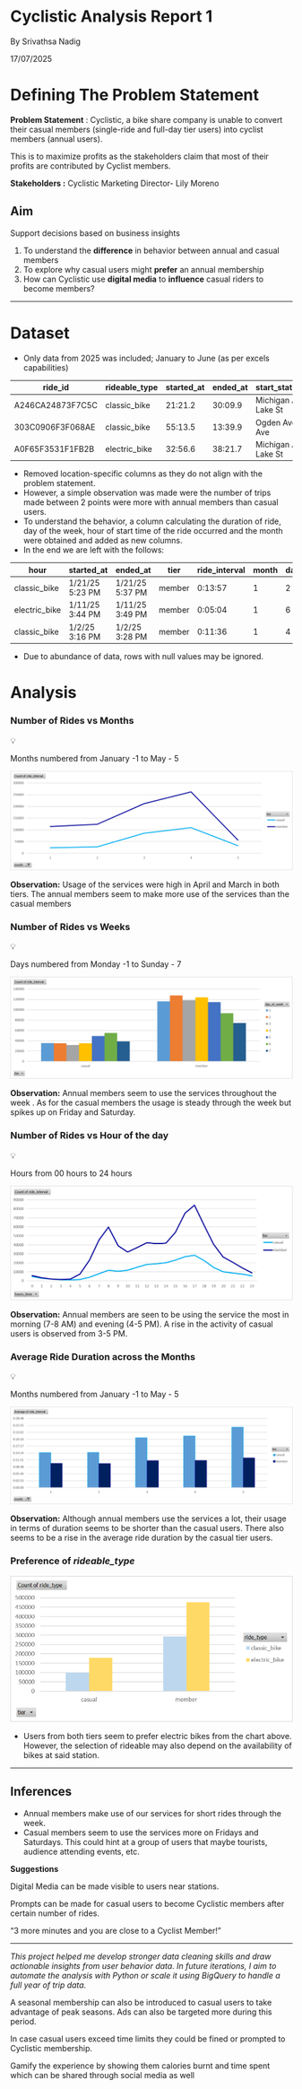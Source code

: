 # Cyclistic Analysis Report 1

By Srivathsa Nadig

17/07/2025

# Defining The Problem Statement

**Problem Statement** : Cyclistic, a bike share company is unable to convert their casual members (single-ride and full-day tier users) into cyclist members (annual users).

This is to maximize profits as the stakeholders claim that most of their profits are contributed by Cyclist members.

**Stakeholders :** Cyclistic Marketing Director- Lily Moreno

## Aim

Support decisions based on business insights

1. To understand the **difference** in behavior between annual and casual members
2. To explore why casual users might **prefer** an annual membership
3. How can Cyclistic use **digital media** to **influence** casual riders to become members?

---

# Dataset

- Only data from 2025 was included; January to June (as per excels capabilities)

| ride_id          | rideable_type | started_at | ended_at | start_station_name     | start_station_id | end_station_name    | end_station_id | start_lat | start_lng | end_lat  | end_lng  | member_casual |
| ---------------- | ------------- | ---------- | -------- | ---------------------- | ---------------- | ------------------- | -------------- | --------- | --------- | -------- | -------- | ------------- |
| A246CA24873F7C5C | classic_bike  | 21:21.2    | 30:09.9  | Michigan Ave & Lake St | TA1305000011     | Clark St & Elm St   | TA1307000039   | 41.88602  | -87.6244  | 41.90297 | -87.6313 | member        |
| 303C0906F3F068AE | classic_bike  | 55:13.5    | 13:39.9  | Ogden Ave & Race Ave   | 13194            | Clark St & Elm St   | TA1307000039   | 41.8918   | -87.6588  | 41.90297 | -87.6313 | member        |
| A0F65F3531F1FB2B | electric_bike | 32:56.6    | 38:21.7  | Michigan Ave & Lake St | TA1305000011     | Wabash Ave & 9th St | TA1309000010   | 41.88602  | -87.6244  | 41.87077 | -87.6257 | casual        |

- Removed location-specific columns as they do not align with the problem statement.
- However, a simple observation was made were the number of trips made between 2 points were more with annual members than casual users.
- To understand the behavior, a column calculating the duration of ride, day of the week, hour of start time of the ride occurred and the month were obtained and added as new columns.
- In the end we are left with the follows:

| hour          | started_at      | ended_at        | tier   | ride_interval | month | day_of_week | hours_time |
| ------------- | --------------- | --------------- | ------ | ------------- | ----- | ----------- | ---------- |
| classic_bike  | 1/21/25 5:23 PM | 1/21/25 5:37 PM | member | 0:13:57       | 1     | 2           | 17         |
| electric_bike | 1/11/25 3:44 PM | 1/11/25 3:49 PM | member | 0:05:04       | 1     | 6           | 15         |
| classic_bike  | 1/2/25 3:16 PM  | 1/2/25 3:28 PM  | member | 0:11:36       | 1     | 4           | 15         |

- Due to abundance of data, rows with null values may be ignored.

# Analysis

### Number of Rides vs Months

<aside>
💡

Months numbered from January -1 to May - 5

</aside>

![image.png](image.png)

**Observation:** Usage of the services were high in April and March in both tiers. The annual members seem to make more use of the services than the casual members

### Number of Rides vs Weeks

<aside>
💡

Days numbered from Monday -1 to Sunday - 7

</aside>

![image.png](image%201.png)

**Observation:** Annual members seem to use the services throughout the week . As for the casual members the usage is steady through the week but spikes up on Friday and Saturday.

### Number of Rides vs Hour of the day

<aside>
💡

Hours from 00 hours to 24 hours

</aside>

![image.png](image%202.png)

**Observation:** Annual members are seen to be using the service the most in morning (7-8 AM) and evening (4-5 PM). A rise in the activity of casual users is observed from 3-5 PM.

### Average Ride Duration across the Months

<aside>
💡

Months numbered from January -1 to May - 5

</aside>

![image.png](image%203.png)

**Observation:** Although annual members use the services a lot, their usage in terms of duration seems to be shorter than the casual users. There also seems to be a rise in the average ride duration by the casual tier users.

### Preference of _rideable_type_

![image.png](image%204.png)

- Users from both tiers seem to prefer electric bikes from the chart above. However, the selection of rideable may also depend on the availability of bikes at said station.

---

## Inferences

- Annual members make use of our services for short rides through the week.
- Casual members seem to use the services more on Fridays and Saturdays. This could hint at a group of users that maybe tourists, audience attending events, etc.

**Suggestions**

Digital Media can be made visible to users near stations.

Prompts can be made for casual users to become Cyclistic members after certain number of rides.

“3 more minutes and you are close to a Cyclist Member!”

---

_This project helped me develop stronger data cleaning skills and draw actionable insights from user behavior data. In future iterations, I aim to automate the analysis with Python or scale it using BigQuery to handle a full year of trip data._

A seasonal membership can also be introduced to casual users to take advantage of peak seasons. Ads can also be targeted more during this period.

In case casual users exceed time limits they could be fined or prompted to Cyclistic membership.

Gamify the experience by showing them calories burnt and time spent which can be shared through social media as well

